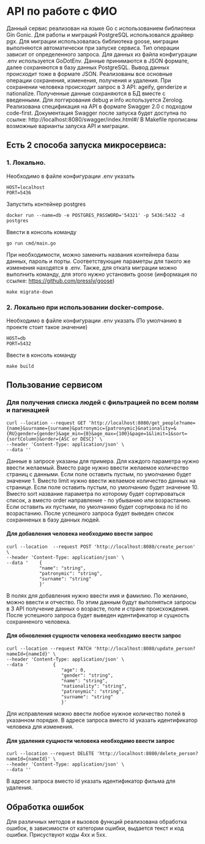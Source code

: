 # API по работе с ФИО
Данный сервис реализован на языке Go с использованием библиотеки Gin Gonic. Для работы и миграций PostgreSQL использовался драйвер pgx. Для миграции использовалась библиотека goose, миграции выполняются автоматически при запуске сервиса. Тип операции зависит от определенного запроса. Для данных из файла конфигурации .env используется GoDotEnv.
Данные принимаются в JSON формате, далее сохраняются в базу данных PostgreSQL. Вывод данных происходит тоже в формате JSON. Реализованы все основные операции сохранения, изменения, получения и удаления.
При сохранении человека происходит запрос в 3 API: ageify, genderize и nationalize. Полученные данные сохраняются в БД вместе с введенными.
Для логгирования debug и info используется Zerolog.
Реализована спецификация на API в формате Swagger 2.0 с подходом code-first. Документация Swagger после запуска будет доступна по ссылке: http://localhost:8080/swagger/index.html#/
В Makefile прописаны возможные варианты запуска API и миграции.
## Есть 2 способа запуска микросервиса:
### 1. Локально.
   Необходимо в файле конфигурации .env указать
   ```
   HOST=localhost
   PORT=5436
   ```
   Запустить контейнер postgres
   ```
   docker run --name=db -e POSTGRES_PASSWORD='54321' -p 5436:5432 -d postgres
   ```
   Ввести в консоль команду
   ```
   go run cmd/main.go
   ```
   При необходимости, можно заменить названия контейнера базы данных, пароль и порты. Соответствующие параметры для такого же изменения находятся в .env. 
   Также, для отката миграции можно выполнить команду, для этого нужно установить goose (информация по ссылке: https://github.com/pressly/goose)
   ```
   make migrate-down
   ```
### 2. Локально при использовании docker-compose.
   
   Необходимо в файле конфигурации .env указать (По умолчанию в проекте стоит такое значение)
   ```
   HOST=db
   PORT=5432
   ```
   Ввести в консоль команду
   ```
   make build
   ```
## Пользование сервисом
### Для получения списка людей с фильтрацией по всем полям и пагинацией
```
curl --location --request GET 'http://localhost:8080/get_people?name={name}&surname={surname}&patronymic={patronymic}&nationality=&{RU}gender={gender}&age_min={0}&age_max={100}&page=1&limit=1&sort={sortColumn}&order={ASC or DESC}' \
--header 'Content-Type: application/json' \
--data ''
```
Данные в запросе указаны для примера. Для каждого параметра нужно ввести желаемый. 
Вместо page нужно ввести желаемое количество страниц с данными. Если поле оставить пустым, по умолчанию будет значение 1. 
Вместо limit нужно ввести желаемое количество данных на странице. Если поле оставить пустым, по умолчанию будет значение 10. 
Вместо sort название параметра по которому будет сортироваться список, а вместо order направление - по убыванию или возрастанию. 
Если оставить их пустыми, по умолчанию будет сортировка по id по возрастанию.
После успешного запроса будет выведен список сохранненых в базу данных людей.

#### Для добавления человека необходимо ввести запрос
```
curl --location  --request POST 'http://localhost:8080/create_person' \
--header 'Content-Type: application/json' \
--data '    {
            "name": "string",
            "patronymic": "string",
            "surname": "string"
            }'
```
В полях для добавления нужно ввести имя и фамилию. По желанию, можно ввести и отчество. По этим данным будут выполняться запросы в 3 API получение данных о возрасте, поле и стране происхождения.
После успешного запроса будет выведен идентификатор и сущность сохранненого человека. 

#### Для обновления сущности человека необходимо ввести запрос
```
curl --location --request PATCH 'http://localhost:8080/update_person?nameId={nameId}' \
--header 'Content-Type: application/json' \
--data '         {
                    "age": 0,
                    "gender": "string",
                    "name": "string",
                    "nationality": "string",
                    "patronymic": "string",
                    "surname": "string"
                    }'
```
Для исправления можно ввести любое нужное количество полей в указанном порядке. В адресе запроса вместо id указать идентификатор человека для изменения.

#### Для удаления сущности человека необходимо ввести запрос
```
curl --location --request DELETE 'http://localhost:8080/delete_person?nameId={nameId}' \
--header 'Content-Type: application/json' \
--data ''
```
В адресе запроса вместо id указать идентификатор фильма для удаления.
## Обработка ошибок
Для различных методов и вызовов функций реализована обработка ошибок, в зависимости от категории ошибки, выдается текст и код ошибки. Присуствуют коды 4хх и 5хх.
